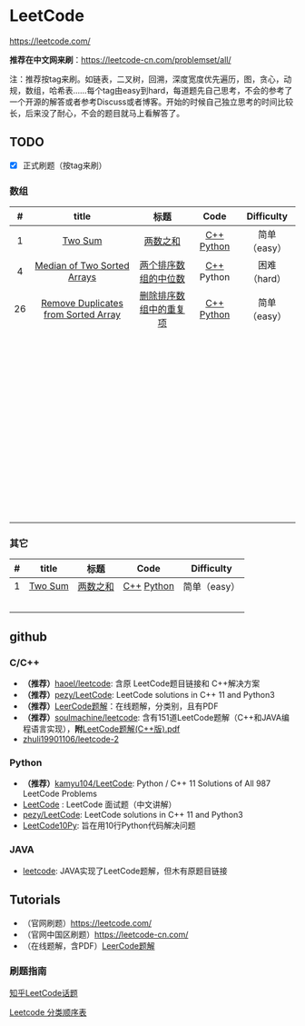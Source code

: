 # LeetCode

https://leetcode.com/

**推荐在中文网来刷**：https://leetcode-cn.com/problemset/all/

注：推荐按tag来刷。如链表，二叉树，回溯，深度宽度优先遍历，图，贪心，动规，数组，哈希表……每个tag由easy到hard，每道题先自己思考，不会的参考了一个开源的解答或者参考Discuss或者博客。开始的时候自己独立思考的时间比较长，后来没了耐心，不会的题目就马上看解答了。

## TODO

- [x] 正式刷题（按tag来刷）


### 数组

|  #   |                  title                   |                    标题                    |                   Code                   | Difficulty |
| :--: | :--------------------------------------: | :--------------------------------------: | :--------------------------------------: | :--------: |
|  1   | [Two Sum](https://leetcode.com/problems/two-sum/description/) | [两数之和](https://leetcode-cn.com/problems/two-sum/description/) | [C++](code/0001_TwoSum.cpp) [Python](code/0001_TwoSum.py) |  简单（easy）  |
|  4   | [Median of Two Sorted Arrays](https://leetcode.com/problems/median-of-two-sorted-arrays/description/) | [两个排序数组的中位数](https://leetcode-cn.com/problems/median-of-two-sorted-arrays/description/) | [C++](code/0004_.MedianofTwoSortedArrays.cpp) Python |  困难（hard）  |
|  26  | [Remove Duplicates from Sorted Array](https://oj.leetcode.com/problems/remove-duplicates-from-sorted-array/) | [删除排序数组中的重复项](https://leetcode-cn.com/problems/remove-duplicates-from-sorted-array/description/) | [C++](code/0026_RemoveDuplicatesFromSortedArray.cpp) [Python](code/0026_RemoveDuplicatesFromSortedArray.py) |  简单（easy）  |
|      |                                          |                                          |                                          |            |
|      |                                          |                                          |                                          |            |
|      |                                          |                                          |                                          |            |
|      |                                          |                                          |                                          |            |
|      |                                          |                                          |                                          |            |
|      |                                          |                                          |                                          |            |
|      |                                          |                                          |                                          |            |
|      |                                          |                                          |                                          |            |
|      |                                          |                                          |                                          |            |
|      |                                          |                                          |                                          |            |
|      |                                          |                                          |                                          |            |
|      |                                          |                                          |                                          |            |
|      |                                          |                                          |                                          |            |
|      |                                          |                                          |                                          |            |
|      |                                          |                                          |                                          |            |
|      |                                          |                                          |                                          |            |
|      |                                          |                                          |                                          |            |
|      |                                          |                                          |                                          |            |
|      |                                          |                                          |                                          |            |
|      |                                          |                                          |                                          |            |
|      |                                          |                                          |                                          |            |
|      |                                          |                                          |                                          |            |
|      |                                          |                                          |                                          |            |
|      |                                          |                                          |                                          |            |
|      |                                          |                                          |                                          |            |
|      |                                          |                                          |                                          |            |
|      |                                          |                                          |                                          |            |
|      |                                          |                                          |                                          |            |
|      |                                          |                                          |                                          |            |
|      |                                          |                                          |                                          |            |
|      |                                          |                                          |                                          |            |
|      |                                          |                                          |                                          |            |
|      |                                          |                                          |                                          |            |
|      |                                          |                                          |                                          |            |
|      |                                          |                                          |                                          |            |
|      |                                          |                                          |                                          |            |
|      |                                          |                                          |                                          |            |
|      |                                          |                                          |                                          |            |
|      |                                          |                                          |                                          |            |
|      |                                          |                                          |                                          |            |
|      |                                          |                                          |                                          |            |
|      |                                          |                                          |                                          |            |
|      |                                          |                                          |                                          |            |
|      |                                          |                                          |                                          |            |
|      |                                          |                                          |                                          |            |
|      |                                          |                                          |                                          |            |
|      |                                          |                                          |                                          |            |
|      |                                          |                                          |                                          |            |
|      |                                          |                                          |                                          |            |
|      |                                          |                                          |                                          |            |
|      |                                          |                                          |                                          |            |
|      |                                          |                                          |                                          |            |
|      |                                          |                                          |                                          |            |
|      |                                          |                                          |                                          |            |
|      |                                          |                                          |                                          |            |
|      |                                          |                                          |                                          |            |



### 其它

|  #   |                  title                   |                    标题                    |                   Code                   | Difficulty |
| :--: | :--------------------------------------: | :--------------------------------------: | :--------------------------------------: | :--------: |
|  1   | [Two Sum](https://leetcode.com/problems/two-sum/description/) | [两数之和](https://leetcode-cn.com/problems/two-sum/description/) | [C++](code/0001_TwoSum.cpp) [Python](code/0001_TwoSum.py) |  简单（easy）  |
|      |                                          |                                          |                                          |            |
|      |                                          |                                          |                                          |            |
|      |                                          |                                          |                                          |            |
|      |                                          |                                          |                                          |            |
|      |                                          |                                          |                                          |            |





## github

### C/C++

- **（推荐）**[haoel/leetcode](https://github.com/haoel/leetcode): 含原 LeetCode题目链接和 C++解决方案
- **（推荐）**[pezy/LeetCode](https://github.com/pezy/LeetCode): LeetCode solutions in C++ 11 and Python3
- **（推荐）**[LeerCode题解](https://legacy.gitbook.com/book/siddontang/leetcode-solution/details)：在线题解，分类别，且有PDF
- **（推荐）**[soulmachine/leetcode](https://github.com/soulmachine/leetcode): 含有151道LeetCode题解（C++和JAVA编程语言实现），**附**[LeetCode题解(C++版).pdf](https://github.com/soulmachine/leetcode/raw/master/C%2B%2B/leetcode-cpp.pdf)
- [zhuli19901106/leetcode-2](https://github.com/zhuli19901106/leetcode-2)

### Python

- **（推荐）**[kamyu104/LeetCode](https://github.com/kamyu104/LeetCode-Solutions): Python / C++ 11 Solutions of All 987 LeetCode Problems
- [LeetCode](https://github.com/apachecn/LeetCode) : LeetCode 面试题（中文讲解）
- [pezy/LeetCode](https://github.com/pezy/LeetCode): LeetCode solutions in C++ 11 and Python3
- [LeetCode10Py](https://github.com/veroyatnost/LeetCode10Py): 旨在用10行Python代码解决问题

### JAVA

- [leetcode](https://github.com/gouthampradhan/leetcode): JAVA实现了LeetCode题解，但木有原题目链接



## Tutorials

- （官网刷题）https://leetcode.com/
- （官网中国区刷题）https://leetcode-cn.com/
- （在线题解，含PDF）[LeerCode题解](https://legacy.gitbook.com/book/siddontang/leetcode-solution/details)

### 刷题指南

[知乎LeetCode话题](https://www.zhihu.com/topic/19925162/hot)

[Leetcode 分类顺序表](https://cspiration.com/leetcodeClassification)

